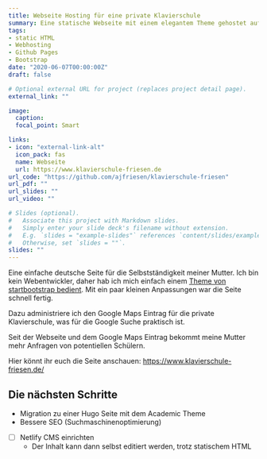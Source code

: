 ```yaml
---
title: Webseite Hosting für eine private Klavierschule
summary: Eine statische Webseite mit einem elegantem Theme gehostet auf Github Pages.
tags:
- static HTML
- Webhosting
- Github Pages
- Bootstrap
date: "2020-06-07T00:00:00Z"
draft: false

# Optional external URL for project (replaces project detail page).
external_link: ""

image:
  caption:
  focal_point: Smart

links:
- icon: "external-link-alt"
  icon_pack: fas
  name: Webseite
  url: https://www.klavierschule-friesen.de
url_code: "https://github.com/ajfriesen/klavierschule-friesen"
url_pdf: ""
url_slides: ""
url_video: ""

# Slides (optional).
#   Associate this project with Markdown slides.
#   Simply enter your slide deck's filename without extension.
#   E.g. `slides = "example-slides"` references `content/slides/example-slides.md`.
#   Otherwise, set `slides = ""`.
slides: ""
---
```

Eine einfache deutsche Seite für die Selbstständigkeit meiner Mutter.
Ich bin kein Webentwickler, daher hab ich mich einfach einem [Theme von startbootstrap bedient](https://startbootstrap.com/themes/creative).
Mit ein paar kleinen Anpassungen war die Seite schnell fertig.

Dazu administriere ich den Google Maps Eintrag für die private Klavierschule, was für die Google Suche praktisch ist.

Seit der Webseite und dem Google Maps Eintrag bekommt meine Mutter mehr Anfragen von potentiellen Schülern.

Hier könnt ihr euch die Seite anschauen: https://www.klavierschule-friesen.de/

## Die nächsten Schritte

*  Migration zu einer Hugo Seite mit dem Academic Theme
  * Bessere SEO (Suchmaschinenoptimierung)
* [ ] Netlify CMS einrichten
  * Der Inhalt kann dann selbst editiert werden, trotz statischem HTML
